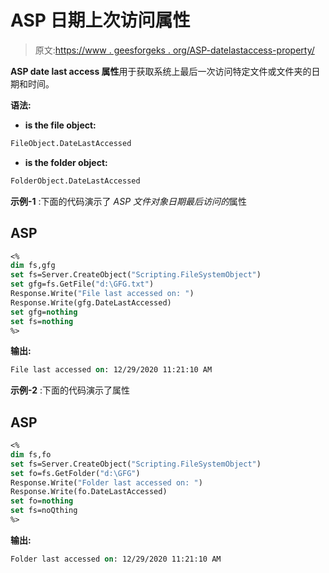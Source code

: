 # ASP 日期上次访问属性

> 原文:[https://www . geesforgeks . org/ASP-datelastaccess-property/](https://www.geeksforgeeks.org/asp-datelastaccessed-property/)

**ASP date last access 属性**用于获取系统上最后一次访问特定文件或文件夹的日期和时间。

**语法:**

*   **is the file object:**

```vb
FileObject.DateLastAccessed
```

*   **is the folder object:**

```vb
FolderObject.DateLastAccessed
```

**示例-1** :下面的代码演示了 *ASP 文件对象日期最后访问的*属性

## ASP

```vb
<%
dim fs,gfg
set fs=Server.CreateObject("Scripting.FileSystemObject")
set gfg=fs.GetFile("d:\GFG.txt")
Response.Write("File last accessed on: ")
Response.Write(gfg.DateLastAccessed)
set gfg=nothing
set fs=nothing
%>
```

**输出:**

```vb
File last accessed on: 12/29/2020 11:21:10 AM
```

**示例-2** :下面的代码演示了属性

## ASP

```vb
<%
dim fs,fo
set fs=Server.CreateObject("Scripting.FileSystemObject")
set fo=fs.GetFolder("d:\GFG")
Response.Write("Folder last accessed on: ")
Response.Write(fo.DateLastAccessed)
set fo=nothing
set fs=noQthing
%>
```

**输出:**

```vb
Folder last accessed on: 12/29/2020 11:21:10 AM
```